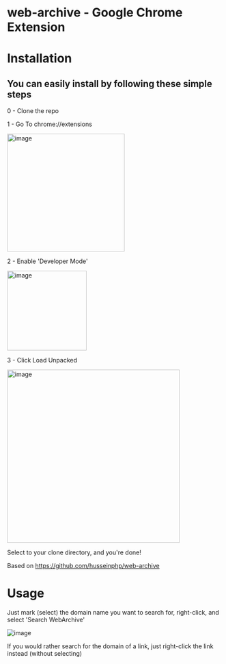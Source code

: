 # web-archive - Google Chrome Extension

# Installation

## You can easily install by following these simple steps

0 - Clone the repo

1 - Go To chrome://extensions 

<img width="275" alt="image" src="https://github.com/ranlo/web-archive/assets/3043854/44190acc-8a2b-485e-865a-a0df803077b5">

2 - Enable 'Developer Mode'

<img width="186" alt="image" src="https://github.com/ranlo/web-archive/assets/3043854/60f54e8e-3e8f-400c-84aa-d031ea73e9ac">

3 - Click Load Unpacked

<img width="404" alt="image" src="https://github.com/ranlo/web-archive/assets/3043854/9026b08e-dedd-43c0-a898-ac3c1a615692">

Select to your clone directory, and you're done!

Based on https://github.com/husseinphp/web-archive

# Usage

Just mark (select) the domain name you want to search for, right-click, and select 'Search WebArchive'

![image](https://github.com/ranlo/web-archive/assets/3043854/a9316bb1-f993-434f-aab0-1f646e222b75)

If you would rather search for the domain of a link, just right-click the link instead (without selecting)

